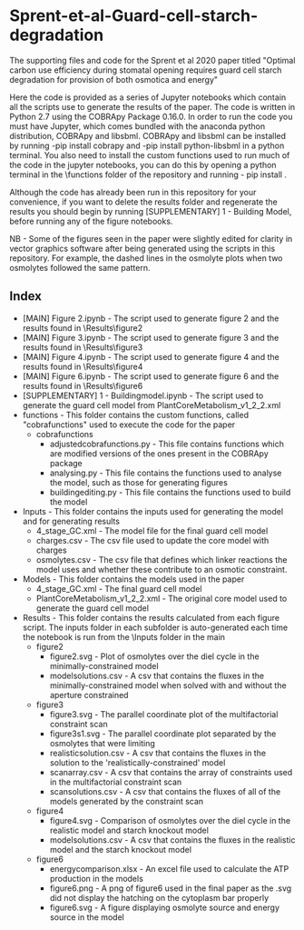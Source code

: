 # Sprent-et-al-Guard-cell-starch-degradation
The supporting files and code for the Sprent et al 2020 paper titled "Optimal carbon use efficiency during stomatal opening requires guard cell starch degradation for provision of both osmotica and energy"

Here the code is provided as a series of Jupyter notebooks which contain all the scripts use to generate the results of the paper. The code is written in Python 2.7 using the COBRApy Package 0.16.0. In order to run the code you must have Jupyter, which comes bundled with the anaconda python distribution, COBRApy and libsbml. COBRApy and libsbml can be installed by running -pip install cobrapy and -pip install python-libsbml in a python terminal. You also need to install the custom functions used to run much of the code in the jupyter notebooks, you can do this by opening a python terminal in the \functions folder of the repository and running - pip install .

Although the code has already been run in this repository for your convenience, if you want to delete the results folder and regenerate the results you should begin by running [SUPPLEMENTARY] 1 - Building Model, before running any of the figure notebooks.  

NB - Some of the figures seen in the paper were slightly edited for clarity in vector graphics software after being generated using the scripts in this repository. For example, the dashed lines in the osmolyte plots when two osmolytes followed the same pattern.

## Index  
- [MAIN] Figure 2.ipynb - The script used to generate figure 2 and the results found in \Results\figure2
- [MAIN] Figure 3.ipynb - The script used to generate figure 3 and the results found in \Results\figure3
- [MAIN] Figure 4.ipynb - The script used to generate figure 4 and the results found in \Results\figure4
- [MAIN] Figure 6.ipynb - The script used to generate figure 6 and the results found in \Results\figure6
- [SUPPLEMENTARY] 1 - Buildingmodel.ipynb - The script used to generate the guard cell model from PlantCoreMetabolism_v1_2_2.xml
- functions - This folder contains the custom functions, called "cobrafunctions" used to execute the code for the paper
  - cobrafunctions
    - adjustedcobrafunctions.py - This file contains functions which are modified versions of the ones present in the COBRApy package
    - analysing.py - This file contains the functions used to analyse the model, such as those for generating figures
    - buildingediting.py - This file contains the functions used to build the model
- Inputs - This folder contains the inputs used for generating the model and for generating results
  - 4_stage_GC.xml - The model file for the final guard cell model
  - charges.csv - The csv file used to update the core model with charges
  - osmolytes.csv - The csv file that defines which linker reactions the model uses and whether these contribute to an osmotic constraint.
- Models - This folder contains the models used in the paper
  - 4_stage_GC.xml - The final guard cell model
  - PlantCoreMetabolism_v1_2_2.xml - The original core model used to generate the guard cell model
- Results - This folder contains the results calculated from each figure script. The inputs folder in each subfolder is auto-generated each time the notebook is run from the \Inputs folder in the main
  - figure2
    - figure2.svg - Plot of osmolytes over the diel cycle in the minimally-constrained model
    - modelsolutions.csv - A csv that contains the fluxes in the minimally-constrained model when solved with and without the aperture constrained
  - figure3
    - figure3.svg - The parallel coordinate plot of the multifactorial constraint scan
    - figure3s1.svg - The parallel coordinate plot separated by the osmolytes that were limiting
    - realisticsolution.csv - A csv that contains the fluxes in the solution to the 'realistically-constrained' model
    - scanarray.csv - A csv that contains the array of constraints used in the multifactorial constraint scan
    - scansolutions.csv - A csv that contains the fluxes of all of the models generated by the constraint scan
  - figure4
    - figure4.svg - Comparison of osmolytes over the diel cycle in the realistic model and starch knockout model
    - modelsolutions.csv - A csv that contains the fluxes in the realistic model and the starch knockout model
  - figure6
    - energycomparison.xlsx - An excel file used to calculate the ATP production in the models
    - figure6.png - A png of figure6 used in the final paper as the .svg did not display the hatching on the cytoplasm bar properly
    - figure6.svg - A figure displaying osmolyte source and energy source in the model
